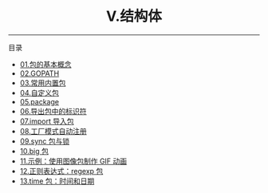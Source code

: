 <center><h1>Ⅴ.结构体</h1></center>

---

目录

- [01.包的基本概念](zh-hans/7-包/01-包的基本概念)
- [02.GOPATH](zh-hans/7-包/02-GOPATH)
- [03.常用内置包](zh-hans/7-包/03-常用内置包)
- [04.自定义包](zh-hans/7-包/04-自定义包)
- [05.package](zh-hans/7-包/05-package)
- [06.导出包中的标识符](zh-hans/7-包/06-导出包中的标识符)
- [07.import 导入包](zh-hans/7-包/07-import导入包)
- [08.工厂模式自动注册](zh-hans/7-包/08-工厂模式自动注册)
- [09.sync 包与锁](zh-hans/7-包/09-sync包与锁)
- [10.big 包](zh-hans/7-包/10-big包)
- [11.示例：使用图像包制作 GIF 动画](zh-hans/7-包/11-示例：使用图像包制作GIF动画)
- [12.正则表达式：regexp 包](zh-hans/7-包/12-正则表达式：regexp包)
- [13.time 包：时间和日期](zh-hans/7-包/13-time包：时间和日期)

